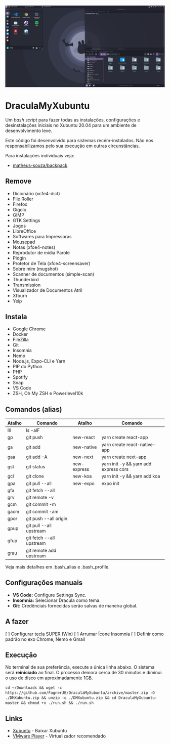 ![Captura de Tela](files/screenshot.png)

# DraculaMyXubuntu

Um *bash script* para fazer todas as instalações, configurações e desinstalações iniciais
no Xubuntu 20.04 para um ambiente de desenvolvimento leve.

Este código foi desenvolvido para sistemas recém-instalados.
Não nos responsabilizamos pelo sua execução em outras circunstâncias.

Para instalações individuais veja:
* [matheus-souza/backpack](https://github.com/matheus-souza/backpack)

## Remove
* Dicionário (xcfe4-dict)
* File Roller
* Firefox
* Gigolo
* GIMP
* GTK Settings
* Jogos
* LibreOffice
* Softwares para Impressoras
* Mousepad
* Notas (xfce4-notes)
* Reprodutor de mídia Parole
* Pidgin
* Protetor de Tela (xfce4-screensaver)
* Sobre mim (mugshot)
* Scanner de documentos (simple-scan)
* Thunderbird
* Transmission
* Visualizador de Documentos Atril
* Xfburn
* Yelp

## Instala
* Google Chrome
* Docker
* FileZilla
* Git
* Insomnia
* Nemo
* Node.js, Expo-CLI e Yarn
* PIP do Python
* PHP
* Spotify
* Snap
* VS Code
* ZSH, Oh My ZSH e Powerlevel10k

## Comandos (alias)
| Atalho | Comando | Atalho | Comando |
|----|---------|---|---|
| lll | ls -alF |
| gp | git push | new-react <pasta> | yarn create react-app |
| ga | git add | new-native <pasta> | yarn create react-native-app |
| gaa | git add -A | new-next <pasta> | yarn create next-app |
| gst | git status | new-express <pasta> | yarn init -y && yarn add express cors |
| gcl | git clone | new-koa <pasta> | yarn init -y && yarn add koa |
| gpa | git pull --all | new-expo <pasta> | expo init |
| gfa | git fetch --all |  |   |
| grv | git remote -v |  |   |
| gcm | git commit -m |  |   |
| gacm | git commit -am |  |   |
| gpor | git push --all origin |  |   |
| gpup | git pull --all upstream |   |   |
| gfup | git fetch --all upstream |   |   |
| grau | git remote add upstream |   |   |

Veja mais detalhes em .bash_alias e .bash_profile.

## Configurações manuais
* **VS Code:** Configure Settings Sync.
* **Insomnia:** Selecionar Dracula como tema.
* **Git:** Credênciais fornecidas serão salvas de maneira global.

## A fazer
[ ] Configurar tecla SUPER (Win)
[ ] Arrumar Ícone Insomnia
[ ] Definir como padrão no exo Chrome, Nemo e Gmail

## Execução
No terminal de sua preferência, execute a única linha abaixo. O sistema será **reiniciado** ao final.
O processo demora cerca de 30 minutos e diminui o uso de disco em aproximadamente 1GB.
```
cd ~/Downloads && wget -c https://github.com/FagnerJB/DraculaMyXubuntu/archive/master.zip -O ./DMXubuntu.zip && unzip -q ./DMXubuntu.zip && cd DraculaMyXubuntu-master && chmod +x ./run.sh && ./run.sh
```

## Links
* [Xubuntu](https://xubuntu.org/download/) - Baixar Xubuntu
* [VMware Player](https://www.vmware.com/products/workstation-player/workstation-player-evaluation.html) - Virtualizador recomendado
